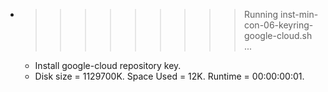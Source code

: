 * >>>>>>>>> Running inst-min-con-06-keyring-google-cloud.sh ...
  * Install google-cloud repository key.
  * Disk size = 1129700K. Space Used = 12K. Runtime = 00:00:00:01.
